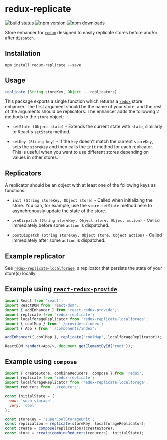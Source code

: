 # redux-replicate

[![build status](https://img.shields.io/travis/loggur/redux-replicate/master.svg?style=flat-square)](https://travis-ci.org/loggur/redux-replicate) [![npm version](https://img.shields.io/npm/v/redux-replicate.svg?style=flat-square)](https://www.npmjs.com/package/redux-replicate)
[![npm downloads](https://img.shields.io/npm/dm/redux-replicate.svg?style=flat-square)](https://www.npmjs.com/package/redux-replicate)

Store enhancer for [`redux`](https://github.com/rackt/redux) designed to easily replicate stores before and/or after `dispatch`.


## Installation

```
npm install redux-replicate --save
```


## Usage

```js
replicate (String storeKey, Object ...replicators)
```

This package exports a single function which returns a [`redux`](https://github.com/rackt/redux) store enhancer.  The first argument should be the name of your store, and the rest of the arguments should be replicators.  The enhancer adds the following 2 methods to the `store` object:

- `setState (Object state)` - Extends the current state with `state`, similarly to React's `setState` method.

- `setKey (String key)` - If the `key` doesn't match the current `storeKey`, sets the `storeKey` and then calls the `init` method for each replicator.  This is useful when you want to use different stores depending on values in other stores.


## Replicators

A replicator should be an object with at least one of the following keys as functions:

- `init (String storeKey, Object store)` - Called when initializing the store.  You can, for example, use the `store.setState` method here to asynchronously update the state of the store.

- `preDispatch (String storeKey, Object store, Object action)` - Called immediately before some `action` is dispatched.

- `postDispatch (String storeKey, Object store, Object action)` - Called immediately after some `action` is dispatched.


## Example replicator

See [`redux-replicate-localforage`](https://github.com/loggur/redux-replicate-localforage), a replicator that persists the state of your store(s) locally.


## Example using [`react-redux-provide`](https://github.com/loggur/react-redux-provide)

```js
import React from 'react';
import ReactDOM from 'react-dom';
import { addEnhancer } from 'react-redux-provide';
import replicate from 'redux-replicate';
import localforageReplicator from 'redux-replicate-localforage';
import { coolMap } from './providers/index';
import { App } from './components/index';

addEnhancer({ coolMap }, replicate('coolMap', localforageReplicator));

ReactDOM.render(<App/>, document.getElementById('root'));
```


## Example using `compose`

```js
import { createStore, combineReducers, compose } from 'redux';
import replicate from 'redux-replicate';
import localforageReplicator from 'redux-replicate-localforage';
import reducers from './reducers';

const initialState = {
  wow: 'such storage',
  very: 'cool'
};

const storeKey = 'superCoolStorageUnit';
const replication = replicate(storeKey, localforageReplicator);
const create = compose(replication)(createStore);
const store = create(combineReducers(reducers), initialState);
```
